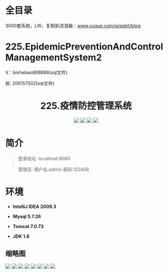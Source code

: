# 全目录

3000套系统，LW，复制到流浪器：www.yuque.com/wisebit/blog

# 225.EpidemicPreventionAndControlManagementSystem2

<p>V：bishebao888888(sql文件)</p>
<p>抠: 206157502(sql文件)</p>

<p><h1 align="center">225.疫情防控管理系统</h1></p>


<p align="center">
	<img src="https://img.shields.io/badge/jdk-1.8-orange.svg"/>
    <img src="https://img.shields.io/badge/springboot-5.x-lightgrey.svg"/>
    <img src="https://img.shields.io/badge/vue-3.x-blue.svg"/>
    <img src="https://img.shields.io/badge/html-5.x-yellow.svg"/>
</p>

# 简介
>
> 
>
> 登录地址: localhost:8080
>
> 管理员: 用户名:admin 密码:123456



# 环境

- <b>IntelliJ IDEA 2009.3</b>

- <b>Mysql 5.7.26</b>

- <b>Tomcat 7.0.73</b>

- <b>JDK 1.8</b>




## 缩略图

![](https://bitwise.oss-cn-heyuan.aliyuncs.com/2024/9/10/9568fe69-0a0f-4d39-bdaa-adc3aabb0789.png)
![](https://bitwise.oss-cn-heyuan.aliyuncs.com/2024/9/10/5c68d7c9-39b2-4d78-abe6-b56819f136d1.png)
![](https://bitwise.oss-cn-heyuan.aliyuncs.com/2024/9/10/ee64ad55-85fc-4fad-868c-5b3393560e10.png)
![](https://bitwise.oss-cn-heyuan.aliyuncs.com/2024/9/10/f3aa2ac8-163c-4133-842f-e2948f9dcfcc.png)
![](https://bitwise.oss-cn-heyuan.aliyuncs.com/2024/9/10/6b93103e-5d07-42a1-9818-cd2dc69b7dce.png)
![](https://bitwise.oss-cn-heyuan.aliyuncs.com/2024/9/10/bfb397b1-59a1-4555-a52c-147645d33ce1.png)
![](https://bitwise.oss-cn-heyuan.aliyuncs.com/2024/9/10/9c7fb0ed-6193-4d5f-9434-390e8374e50a.png)
![](https://bitwise.oss-cn-heyuan.aliyuncs.com/2024/9/10/6dbb07cd-d2ff-4bbb-81d4-d5bfa1863b9e.png)



